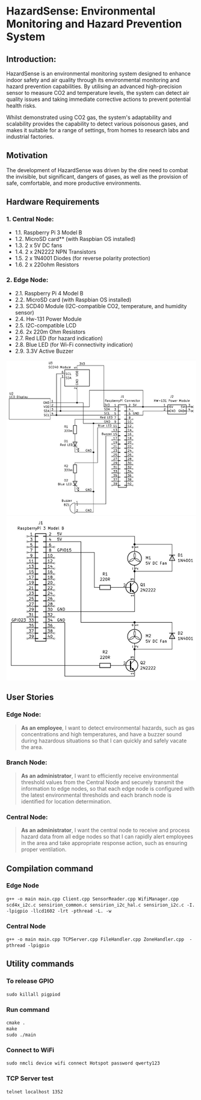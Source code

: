 # HazardSense: Environmental Monitoring and Hazard Prevention System


## Introduction:
HazardSense is an environmental monitoring system designed to enhance indoor safety and air quality through its environmental monitoring and hazard prevention capabilities. By utilising an advanced high-precision sensor to measure CO2 and temperature levels, the system can detect air quality issues and taking immediate corrective actions to prevent potential health risks.

Whilst demonstrated using CO2 gas, the system's adaptability and scalability provides the capability to detect various poisonous gases, and makes it suitable for a range of settings, from homes to research labs and industrial factories.


## Motivation
The development of HazardSense was driven by the dire need to combat the invisible, but significant, dangers of gases, as well as the provision of safe, comfortable, and more productive environments.


## Hardware Requirements

### 1. Central Node:
- 1.1. Raspberry Pi 3 Model B
- 1.2. MicroSD card** (with Raspbian OS installed)
- 1.3. 2 x 5V DC fans
- 1.4. 2 x 2N2222 NPN Transistors
- 1.5. 2 x 1N4001 Diodes (for reverse polarity protection)
- 1.6. 2 x 220ohm Resistors

### 2. Edge Node:
- 2.1. Raspberry Pi 4 Model B
- 2.2. MicroSD card (with Raspbian OS installed)
- 2.3. SCD40 Module (I2C-compatible CO2, temperature, and humidity sensor)
- 2.4. Hw-131 Power Module
- 2.5. I2C-compatible LCD
- 2.6. 2x 220m Ohm Resistors
- 2.7. Red LED (for hazard indication)
- 2.8. Blue LED (for Wi-Fi connectivity indication)
- 2.9. 3.3V Active Buzzer

![Edge Node Schematic](Schematic_Diagrams/EdgeNodeSchematic.JPG)
![Central Node Schematic](Schematic_Diagrams/CentralNodeSchematic.JPG)


## User Stories

### Edge Node:
> **As an employee**, I want to detect environmental hazards, such as gas concentrations and high temperatures, and have a buzzer sound during hazardous situations so that I can quickly and safely vacate the area.

### Branch Node:
> **As an administrator**, I want to efficiently receive environmental threshold values from the Central Node and securely transmit the information to edge nodes, so that each edge node is configured with the latest environmental thresholds and each branch node is identified for location determination.

### Central Node:
> **As an administrator**, I want the central node to receive and process hazard data from all edge nodes so that I can rapidly alert employees in the area and take appropriate response action, such as ensuring proper ventilation.


## Compilation command

### Edge Node
```
g++ -o main main.cpp Client.cpp SensorReader.cpp WifiManager.cpp scd4x_i2c.c sensirion_common.c sensirion_i2c_hal.c sensirion_i2c.c -I. -lpigpio -llcd1602 -lrt -pthread -L. -w
```

### Central Node
```
g++ -o main main.cpp TCPServer.cpp FileHandler.cpp ZoneHandler.cpp  -pthread -lpigpio
```

## Utility commands

### To release GPIO
```
sudo killall pigpiod
```

### Run command
```
cmake .
make
sudo ./main
```

### Connect to WiFi
```
sudo nmcli device wifi connect Hotspot password qwerty123
```

### TCP Server test
```
telnet localhost 1352
```